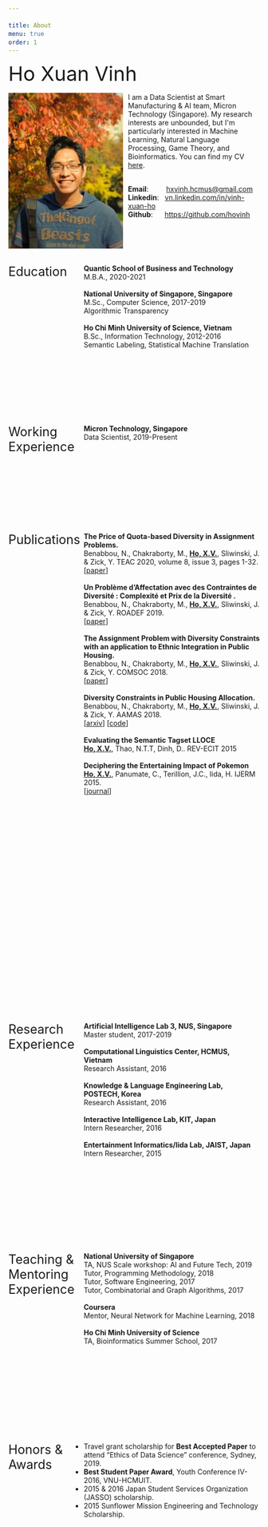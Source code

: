 ```yaml
---

title: About
menu: true
order: 1
---
```


<span style="font-size:40px;"> Ho Xuan Vinh </span>


<p><img style="width:230px; float:left; margin-right: 10px; top:10px;" src="/assets/img/author.jpg" alt="Ho Xuan Vinh's picture">
     I am a Data Scientist at Smart Manufacturing & AI team, Micron Technology (Singapore). 
     My research interests are unbounded, but I'm particularly interested in 
     Machine Learning, Natural Language Processing, Game Theory, 
     and Bioinformatics. You can find my CV 
     <a href="https://drive.google.com/file/d/1YH2Cw4ev3e-tS6QS-k6jMG2aUzlVDo6Z/view?usp=sharing">here</a>. <br> <br>

<strong>Email</strong>: &nbsp;&nbsp;&nbsp;&nbsp;&nbsp;&nbsp;&nbsp;&nbsp;<a href="mailto:hxvinh.hcmus@gmail.com" target="_top">hxvinh.hcmus@gmail.com</a> <br>
<strong>Linkedin</strong>: &nbsp;&nbsp;<a href="https://www.linkedin.com/in/vinh-xuan-ho-25791a71">vn.linkedin.com/in/vinh-xuan-ho</a> <br>
<strong>Github</strong>: &nbsp;&nbsp;&nbsp;&nbsp;&nbsp;<a href="https://github.com/hovinh">https://github.com/hovinh</a>
</p>
<p style="clear:both;"><br></p>

<p><span style="font-size:25px; float: left; width: 30%;height: 290px;">Education</span>
<strong>Quantic School of Business and Technology</strong><br>
M.B.A., 2020-2021<br><br>
<strong>National University of Singapore, Singapore</strong><br>
M.Sc., Computer Science, 2017-2019<br>
Algorithmic Transparency <br><br>
<strong>Ho Chi Minh University of Science, Vietnam</strong><br>
B.Sc., Information Technology, 2012-2016<br>
Semantic Labeling, Statistical Machine Translation</p>
<p style="clear:both;"><br></p>

<p><span style="font-size:25px; float: left; width: 30%;height: 185px;">Working Experience</span>
<strong>Micron Technology, Singapore</strong><br>
Data Scientist, 2019-Present<br>
</p>
<p style="clear:both;"><br></p>

<p><span style="font-size:25px; float: left; width: 30%;height: 950px;">Publications</span>
<strong>The Price of Quota-based Diversity in Assignment Problems.</strong><br>
Benabbou, N., Chakraborty, M., <span style="font-weight:bold; text-decoration: underline;">Ho, X.V.</span>, Sliwinski, J. & Zick, Y. TEAC 2020, volume 8, issue 3, pages 1-32.<br>
[<a href="https://drive.google.com/file/d/1vLgiUDyeK3BMDhZetXqts8NdAe1xHWXU/view">paper</a>]<br><br>
<strong>Un Problème d’Affectation avec des Contraintes de Diversité : Complexité et Prix de la Diversité .</strong><br>
Benabbou, N., Chakraborty, M., <span style="font-weight:bold; text-decoration: underline;">Ho, X.V.</span>, Sliwinski, J. & Zick, Y. ROADEF 2019.<br>
[<a href="https://drive.google.com/file/d/1vO2axKNbeXNfbowum9myjUEQOcbJcyQT/view">paper</a>]<br><br>
<strong>The Assignment Problem with Diversity Constraints with an application to Ethnic Integration in Public Housing.</strong><br>
Benabbou, N., Chakraborty, M., <span style="font-weight:bold; text-decoration: underline;">Ho, X.V.</span>, Sliwinski, J. & Zick, Y. COMSOC 2018.<br>
[<a href="https://drive.google.com/file/d/1mkjuZKw6GQ5MEjicXEBwp9fKLUoxSLtd/view">paper</a>]<br><br>
<strong>Diversity Constraints in Public Housing Allocation.</strong><br>
Benabbou, N., Chakraborty, M., <span style="font-weight:bold; text-decoration: underline;">Ho, X.V.</span>, Sliwinski, J. & Zick, Y. AAMAS 2018.<br>
[<a href="https://arxiv.org/pdf/1711.10241.pdf">arxiv</a>]
[<a href="https://github.com/DataDrivenStrategicCollaborationGroup/AssignmentProblemWithDiversityConstraints">code</a>] <br><br>
<strong>Evaluating the Semantic Tagset LLOCE</strong><br>
<span style="font-weight:bold; text-decoration: underline">Ho, X.V.</span>, Thao, N.T.T, Dinh, D.. REV-ECIT 2015<br><br>
<strong>Deciphering the Entertaining Impact of Pokemon</strong><br>
<span style="font-weight:bold; text-decoration: underline">Ho, X.V.</span>, Panumate, C., Terillion, J.C., Iida, H. IJERM 2015.<br>
[<a href="https://www.ijerm.com/vol/Volume-02-Issue-11">journal</a>]
</p>
<p style="clear:both;"><br></p>

<p><span style="font-size:25px; float: left; width: 30%;height: 430px;">Research Experience</span>
<strong>Artificial Intelligence Lab 3, NUS, Singapore</strong><br>
Master student, 2017-2019<br> <br>
<strong>Computational Linguistics Center, HCMUS, Vietnam</strong><br>
Research Assistant, 2016<br><br>
<strong>Knowledge & Language Engineering Lab, POSTECH, Korea</strong><br>
Research Assistant, 2016<br><br>
<strong>Interactive Intelligence Lab, KIT, Japan</strong><br>
Intern Researcher, 2016<br><br>
<strong>Entertainment Informatics/Iida Lab, JAIST, Japan</strong><br>
Intern Researcher, 2015
</p>
<p style="clear:both;"><br></p>

<p><span style="font-size:25px; float: left; width: 30%;height: 350px;">Teaching & Mentoring Experience</span>
<strong> National University of Singapore</strong><br>
TA, NUS Scale workshop: AI and Future Tech, 2019<br>
Tutor, Programming Methodology, 2018<br>
Tutor, Software Engineering, 2017<br>
Tutor, Combinatorial and Graph Algorithms, 2017<br><br>
<strong> Coursera</strong><br>
Mentor, Neural Network for Machine Learning, 2018<br><br>
<strong> Ho Chi Minh University of Science </strong><br>
TA, Bioinformatics Summer School, 2017
</p>
<p style="clear:both;"><br></p>

<p><span style="font-size:25px; float: left; width: 30%;height: 430px;">Honors & Awards</span>
<ul>
	<li> Travel grant scholarship for <strong>Best Accepted Paper</strong> to attend “Ethics of Data Science” conference, Sydney,
2019.</li>
	<li> <strong>Best Student Paper Award</strong>, Youth Conference IV-2016, VNU-HCMUIT.</li>
	<li> 2015 & 2016 Japan Student Services Organization (JASSO) scholarship. </li>
	<li> 2015 Sunflower Mission Engineering and Technology Scholarship.</li>
</ul>
</p>